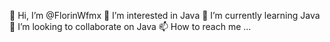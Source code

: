 👋 Hi, I’m @FlorinWfmx
👀 I’m interested in Java
🌱 I’m currently learning Java
💞️ I’m looking to collaborate on Java
📫 How to reach me ...
